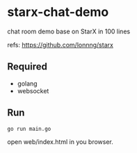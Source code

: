 # starx-chat-demo
chat room demo base on StarX in 100 lines

refs: https://github.com/lonnng/starx

## Required
- golang
- websocket

## Run
```
go run main.go
```

open web/index.html in you browser.